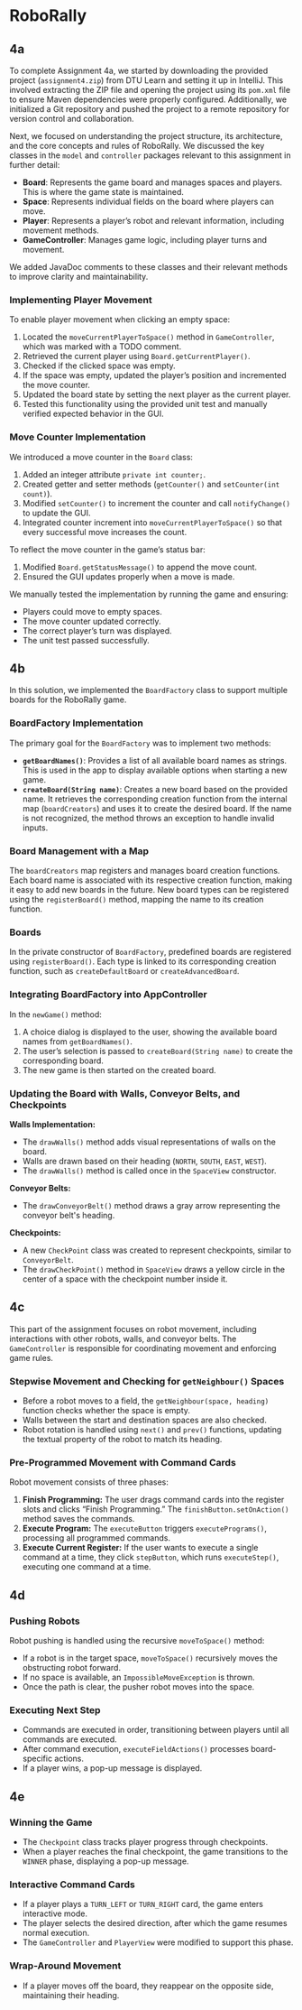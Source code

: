 # RoboRally

## 4a
To complete Assignment 4a, we started by downloading the provided project (`assignment4.zip`) from DTU Learn and setting it up in IntelliJ. This involved extracting the ZIP file and opening the project using its `pom.xml` file to ensure Maven dependencies were properly configured. Additionally, we initialized a Git repository and pushed the project to a remote repository for version control and collaboration.

Next, we focused on understanding the project structure, its architecture, and the core concepts and rules of RoboRally. We discussed the key classes in the `model` and `controller` packages relevant to this assignment in further detail:

- **Board**: Represents the game board and manages spaces and players. This is where the game state is maintained.
- **Space**: Represents individual fields on the board where players can move.
- **Player**: Represents a player’s robot and relevant information, including movement methods.
- **GameController**: Manages game logic, including player turns and movement.

We added JavaDoc comments to these classes and their relevant methods to improve clarity and maintainability.

### Implementing Player Movement
To enable player movement when clicking an empty space:
1. Located the `moveCurrentPlayerToSpace()` method in `GameController`, which was marked with a TODO comment.
2. Retrieved the current player using `Board.getCurrentPlayer()`.
3. Checked if the clicked space was empty.
4. If the space was empty, updated the player’s position and incremented the move counter.
5. Updated the board state by setting the next player as the current player.
6. Tested this functionality using the provided unit test and manually verified expected behavior in the GUI.

### Move Counter Implementation
We introduced a move counter in the `Board` class:
1. Added an integer attribute `private int counter;`.
2. Created getter and setter methods (`getCounter()` and `setCounter(int count)`).
3. Modified `setCounter()` to increment the counter and call `notifyChange()` to update the GUI.
4. Integrated counter increment into `moveCurrentPlayerToSpace()` so that every successful move increases the count.

To reflect the move counter in the game’s status bar:
1. Modified `Board.getStatusMessage()` to append the move count.
2. Ensured the GUI updates properly when a move is made.

We manually tested the implementation by running the game and ensuring:
- Players could move to empty spaces.
- The move counter updated correctly.
- The correct player’s turn was displayed.
- The unit test passed successfully.

## 4b
In this solution, we implemented the `BoardFactory` class to support multiple boards for the RoboRally game.

### BoardFactory Implementation
The primary goal for the `BoardFactory` was to implement two methods:

- **`getBoardNames()`**: Provides a list of all available board names as strings. This is used in the app to display available options when starting a new game.
- **`createBoard(String name)`**: Creates a new board based on the provided name. It retrieves the corresponding creation function from the internal map (`boardCreators`) and uses it to create the desired board. If the name is not recognized, the method throws an exception to handle invalid inputs.

### Board Management with a Map
The `boardCreators` map registers and manages board creation functions. Each board name is associated with its respective creation function, making it easy to add new boards in the future. New board types can be registered using the `registerBoard()` method, mapping the name to its creation function.

### Boards
In the private constructor of `BoardFactory`, predefined boards are registered using `registerBoard()`. Each type is linked to its corresponding creation function, such as `createDefaultBoard` or `createAdvancedBoard`.

### Integrating BoardFactory into AppController
In the `newGame()` method:
1. A choice dialog is displayed to the user, showing the available board names from `getBoardNames()`.
2. The user’s selection is passed to `createBoard(String name)` to create the corresponding board.
3. The new game is then started on the created board.

### Updating the Board with Walls, Conveyor Belts, and Checkpoints

**Walls Implementation:**
- The `drawWalls()` method adds visual representations of walls on the board.
- Walls are drawn based on their heading (`NORTH`, `SOUTH`, `EAST`, `WEST`).
- The `drawWalls()` method is called once in the `SpaceView` constructor.

**Conveyor Belts:**
- The `drawConveyorBelt()` method draws a gray arrow representing the conveyor belt's heading.

**Checkpoints:**
- A new `CheckPoint` class was created to represent checkpoints, similar to `ConveyorBelt`.
- The `drawCheckPoint()` method in `SpaceView` draws a yellow circle in the center of a space with the checkpoint number inside it.

## 4c
This part of the assignment focuses on robot movement, including interactions with other robots, walls, and conveyor belts. The `GameController` is responsible for coordinating movement and enforcing game rules.

### Stepwise Movement and Checking for `getNeighbour()` Spaces
- Before a robot moves to a field, the `getNeighbour(space, heading)` function checks whether the space is empty.
- Walls between the start and destination spaces are also checked.
- Robot rotation is handled using `next()` and `prev()` functions, updating the textual property of the robot to match its heading.

### Pre-Programmed Movement with Command Cards
Robot movement consists of three phases:
1. **Finish Programming:** The user drags command cards into the register slots and clicks “Finish Programming.” The `finishButton.setOnAction()` method saves the commands.
2. **Execute Program:** The `executeButton` triggers `executePrograms()`, processing all programmed commands.
3. **Execute Current Register:** If the user wants to execute a single command at a time, they click `stepButton`, which runs `executeStep()`, executing one command at a time.

## 4d
### Pushing Robots
Robot pushing is handled using the recursive `moveToSpace()` method:
- If a robot is in the target space, `moveToSpace()` recursively moves the obstructing robot forward.
- If no space is available, an `ImpossibleMoveException` is thrown.
- Once the path is clear, the pusher robot moves into the space.

### Executing Next Step
- Commands are executed in order, transitioning between players until all commands are executed.
- After command execution, `executeFieldActions()` processes board-specific actions.
- If a player wins, a pop-up message is displayed.

## 4e
### Winning the Game
- The `Checkpoint` class tracks player progress through checkpoints.
- When a player reaches the final checkpoint, the game transitions to the `WINNER` phase, displaying a pop-up message.

### Interactive Command Cards
- If a player plays a `TURN_LEFT` or `TURN_RIGHT` card, the game enters interactive mode.
- The player selects the desired direction, after which the game resumes normal execution.
- The `GameController` and `PlayerView` were modified to support this phase.

### Wrap-Around Movement
- If a player moves off the board, they reappear on the opposite side, maintaining their heading.

